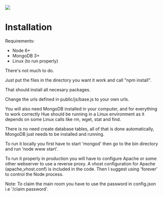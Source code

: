 ![](https://i.imgur.com/LapmkHe.jpg)

# Installation

Requirements:
- Node 6+
- MongoDB 3+
- Linux (to run properly)

There's not much to do. 

Just put the files in the directory you want it work and call "npm install". 

That should install all necesary packages. 

Change the urls defined in public/js/base.js to your own urls.

You will also need MongoDB installed in your computer, and for everything to work correctly Hue should be running in a Linux environment as it depends on some Linux calls like rm, wget, stat and find.

There is no need create database tables, all of that is done automatically, MongoDB just needs to be installed and running.

To run it locally you first have to start 'mongod' then go to the bin directory and run 'node www start'.

To run it properly in production you will have to configure Apache or some other webserver to use a reverse proxy. A vhost configuration for Apache (apache_vhost.conf) is included in the code. Then I suggest using 'forever' to control the Node process. 

Note: To claim the main room you have to use the password in config.json i.e '/claim password'.